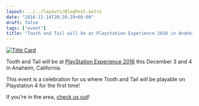 ```yaml
---
layout: ../../layouts/BlogPost.astro
date: "2016-11-14T20:20:29+00:00"
draft: false
tags: ["event"]
title: "Tooth and Tail will be at Playstation Experience 2016 in Anaheim"
---
```


[![Title Card](http://i.imgur.com/tFX3jvZ.jpg "Title Card")](http://i.imgur.com/tFX3jvZ.jpg)

Tooth and Tail will be at [PlayStation Experience 2016](http://blog.us.playstation.com/2016/11/10/playstation-experience-2016-attending-publishers-and-developers/) this December 3 and 4 in Anaheim, California.

This event is a celebration for us where Tooth and Tail will be playable on Playstation 4 for the first time!

If you're in the area, [check us out](http://blog.us.playstation.com/2016/11/03/real-time-strategy-game-tooth-and-tail-coming-to-ps4/)!
